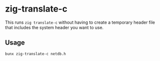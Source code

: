 # zig-translate-c

This runs `zig translate-c` without having to create a temporary header file that includes the system header you want to use.

## Usage

```sh
bunx zig-translate-c netdb.h
```
